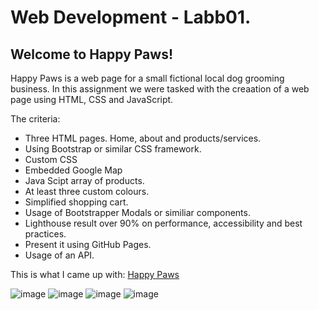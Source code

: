 # Web Development - Labb01.
## Welcome to Happy Paws!
Happy Paws is a web page for a small fictional local dog grooming business. In this assignment we were tasked with the creaation of a web page using HTML, CSS and JavaScript.

The criteria:
+ Three HTML pages. Home, about and products/services.
+ Using Bootstrap or similar CSS framework.
+ Custom CSS
+ Embedded Google Map
+ Java Scipt array of products.
+ At least three custom colours.
+ Simplified shopping cart.
+ Usage of Bootstrapper Modals or similiar components.
+ Lighthouse result over 90% on performance, accessibility and best practices.
+ Present it using GitHub Pages.
+ Usage of an API.

This is what I came up with: [Happy Paws](https://kavency.github.io/ITHS_Webb_Labb01/index.html)

![image](https://github.com/user-attachments/assets/d9c4b012-9968-4549-bfbc-8d5710feb72e)
![image](https://github.com/user-attachments/assets/381179e1-421b-4ca3-9d2f-b7092fe4f269)
![image](https://github.com/user-attachments/assets/f62a5275-0717-4d5e-93ff-db84f1738266)
![image](https://github.com/user-attachments/assets/7e8e30c1-131a-43e8-b4ee-6859020d5777)



